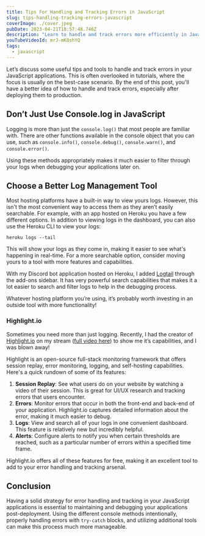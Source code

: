 ```yaml
---
title: Tips For Handling and Tracking Errors in JavaScript
slug: tips-handling-tracking-errors-javascript
coverImage: ./cover.jpeg
pubDate: 2023-04-21T18:57:48.746Z
description: "Learn to handle and track errors more efficiently in JavaScript"
youTubeVideoId: mrJ-mK8shYQ
tags:
  - javascript
---
```


Let’s discuss some useful tips and tools to handle and track errors in your JavaScript applications. This is often overlooked in tutorials, where the focus is usually on the best-case scenario. By the end of this post, you'll have a better idea of how to handle and track errors, especially after deploying them to production.

## Don’t Just Use Console.log in JavaScript

Logging is more than just the `console.log()` that most people are familiar with. There are other functions available in the console object that you can use, such as `console.info()`, `console.debug()`, `console.warn()`, and `console.error()`.

Using these methods appropriately makes it much easier to filter through your logs when debugging your applications later on.

## Choose a Better Log Management Tool

Most hosting platforms have a built-in way to view yours logs. However, this isn't the most convenient way to access them as they aren’t easily searchable. For example, with an app hosted on Heroku you have a few different options. In addition to viewing logs in the dashboard, you can also use the Heroku CLI to view your logs:

```
heroku logs --tail

```

This will show your logs as they come in, making it easier to see what's happening in real-time. For a more searchable option, consider moving yours to a tool with more features and capabilities.

With my Discord bot application hosted on Heroku, I added [Logtail](https://logtail.com/) through the add-ons sidebar. It has very powerful search capabilities that makes it a lot easier to search and filter logs to help in the debugging process.

Whatever hosting platform you’re using, it’s probably worth investing in an outside tool with more functionality!

### Highlight.io

Sometimes you need more than just logging. Recently, I had the creator of [Highlight.io](https://highlight.io/) on my stream ([full video here](https://youtube.com/live/rylioudTK7U)) to show me it’s capabilities, and I was blown away!

Highlight is an open-source full-stack monitoring framework that offers session replay, error monitoring, logging, and self-hosting capabilities. Here's a quick rundown of some of its features:

1. **Session Replay**: See what users do on your website by watching a video of their session. This is great for UI/UX research and tracking errors that users encounter.
2. **Errors**: Monitor errors that occur in both the front-end and back-end of your application. Highlight.io captures detailed information about the error, making it much easier to debug.
3. **Logs**: View and search all of your logs in one convenient dashboard. This feature is relatively new but incredibly helpful.
4. **Alerts**: Configure alerts to notify you when certain thresholds are reached, such as a particular number of errors within a specified time frame.

Highlight.io offers all of these features for free, making it an excellent tool to add to your error handling and tracking arsenal.

## Conclusion

Having a solid strategy for error handling and tracking in your JavaScript applications is essential to maintaining and debugging your applications post-deployment. Using the different console methods intentionally, properly handling errors with `try-catch` blocks, and utilizing additional tools can make this process much more manageable.
